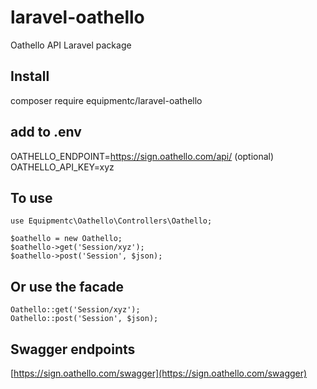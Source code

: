# laravel-oathello
Oathello API Laravel package

## Install
composer require equipmentc/laravel-oathello

## add to .env
OATHELLO_ENDPOINT=https://sign.oathello.com/api/  (optional)
OATHELLO_API_KEY=xyz

## To use
```
use Equipmentc\Oathello\Controllers\Oathello;

$oathello = new Oathello;
$oathello->get('Session/xyz');
$oathello->post('Session', $json);
```

## Or use the facade
```
Oathello::get('Session/xyz');
Oathello::post('Session', $json);
```

## Swagger endpoints
[https://sign.oathello.com/swagger](https://sign.oathello.com/swagger)
